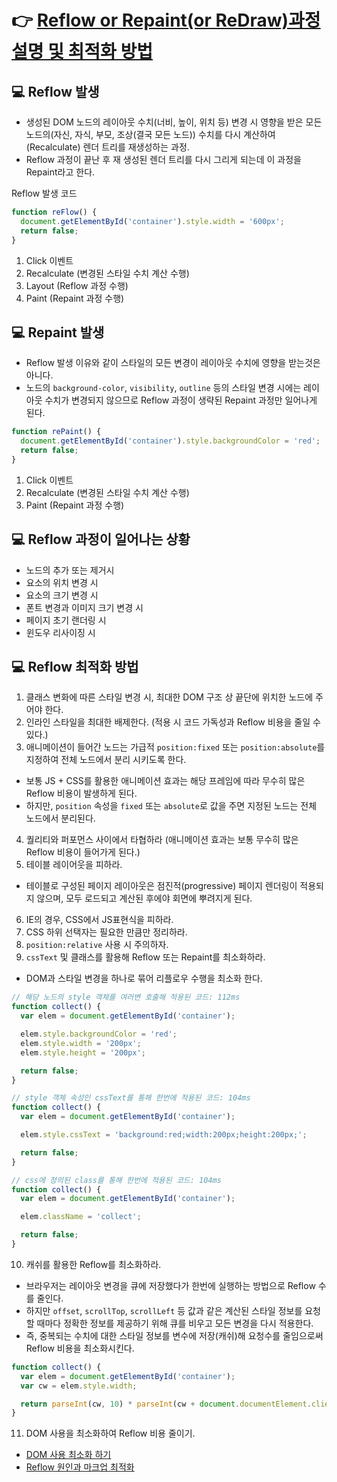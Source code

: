 # 👉 [Reflow or Repaint(or ReDraw)과정 설명 및 최적화 방법](https://webclub.tistory.com/346)

## 💻 Reflow 발생
- 생성된 DOM 노드의 레이아웃 수치(너비, 높이, 위치 등) 변경 시 영향을 받은 모든 노드의(자신, 자식, 부모, 조상(결국 모든 노드)) 수치를 다시 계산하여(Recalculate) 렌더 트리를 재생성하는 과정.
- Reflow 과정이 끝난 후 재 생성된 렌더 트리를 다시 그리게 되는데 이 과정을 Repaint라고 한다.

Reflow 발생 코드

```js
function reFlow() {
  document.getElementById('container').style.width = '600px';
  return false;
}
```

1. Click 이벤트
2. Recalculate (변경된 스타일 수치 계산 수행)
3. Layout (Reflow 과정 수행)
4. Paint (Repaint 과정 수행)

## 💻 Repaint 발생
- Reflow 발생 이유와 같이 스타일의 모든 변경이 레이아웃 수치에 영향을 받는것은 아니다.
- 노드의 `background-color`, `visibility`, `outline` 등의 스타일 변경 시에는 레이아웃 수치가 변경되지 않으므로 Reflow 과정이 생략된 Repaint 과정만 일어나게 된다.

```js
function rePaint() {
  document.getElementById('container').style.backgroundColor = 'red';
  return false;
}
```

1. Click 이벤트
2. Recalculate (변경된 스타일 수치 계산 수행)
3. Paint (Repaint 과정 수행)

## 💻 Reflow 과정이 일어나는 상황
- 노드의 추가 또는 제거시
- 요소의 위치 변경 시
- 요소의 크기 변경 시
- 폰트 변경과 이미지 크기 변경 시
- 페이지 초기 랜더링 시
- 윈도우 리사이징 시

## 💻 Reflow 최적화 방법
1. 클래스 변화에 따른 스타일 변경 시, 최대한 DOM 구조 상 끝단에 위치한 노드에 주어야 한다.
2. 인라인 스타일을 최대한 배제한다. (적용 시 코드 가독성과 Reflow 비용을 줄일 수 있다.)
3. 애니메이션이 들어간 노드는 가급적 `position:fixed` 또는 `position:absolute`를 지정하여 전체 노드에서 분리 시키도록 한다.
  - 보통 JS + CSS를 활용한 애니메이션 효과는 해당 프레임에 따라 무수히 많은 Reflow 비용이 발생하게 된다.
  - 하지만, `position` 속성을 `fixed` 또는 `absolute`로 값을 주면 지정된 노드는 전체 노드에서 분리된다.
4. 퀄리티와 퍼포먼스 사이에서 타협하라 (애니메이션 효과는 보통 무수히 많은 Reflow 비용이 들어가게 된다.)
5. 테이블 레이어웃을 피하라.
  - 테이블로 구성된 페이지 레이아웃은 점진적(progressive) 페이지 렌더링이 적용되지 않으며, 모두 로드되고 계산된 후에야 회면에 뿌려지게 된다.
6. IE의 경우, CSS에서 JS표현식을 피하라.
7. CSS 하위 선택자는 필요한 만큼만 정리하라.
8. `position:relative` 사용 시 주의하자.
9. `cssText` 및 클래스를 활용해 Reflow 또는 Repaint를 최소화하라.
  - DOM과 스타일 변경을 하나로 묶어 리플로우 수행을 최소화 한다.

```js
// 해당 노드의 style 객체를 여러변 호출해 적용된 코드: 112ms
function collect() {
  var elem = document.getElementById('container');

  elem.style.backgroundColor = 'red';
  elem.style.width = '200px';
  elem.style.height = '200px';

  return false;
}

// style 객체 속성인 cssText를 통해 한번에 적용된 코드: 104ms
function collect() {
  var elem = document.getElementById('container');

  elem.style.cssText = 'background:red;width:200px;height:200px;';

  return false;
}

// css에 정의된 class를 통해 한번에 적용된 코드: 104ms
function collect() {
  var elem = document.getElementById('container');

  elem.className = 'collect';

  return false;
}
```

10. 캐쉬를 활용한 Reflow를 최소화하라.
  - 브라우저는 레이아웃 변경을 큐에 저장했다가 한번에 실행하는 방법으로 Reflow 수를 줄인다.
  - 하지만 `offset`, `scrollTop`, `scrollLeft` 등 값과 같은 계산된 스타일 정보를 요청할 때마다 정확한 정보를 제공하기 위해 큐를 비우고 모든 변경을 다시 적용한다.
  - 즉, 중복되는 수치에 대한 스타일 정보를 변수에 저장(캐쉬)해 요청수를 줄임으로써 Reflow 비용을 최소화시킨다.

```js
function collect() {
  var elem = document.getElementById('container');
  var cw = elem.style.width;

  return parseInt(cw, 10) * parseInt(cw + document.documentElement.clientWidth, 10);
}
```

11. DOM 사용을 최소화하여 Reflow 비용 줄이기.
- [DOM 사용 최소화 하기](https://mohwaproject.tistory.com/entry/DOM-%EC%82%AC%EC%9A%A9-%EC%B5%9C%EC%86%8C%ED%99%94-%ED%95%98%EA%B8%B0)
- [Reflow 원인과 마크업 최적화](http://lists.w3.org/Archives/Public/public-html-ig-ko/2011Sep/att-0031/Reflow_____________________________Tip.pdf)
